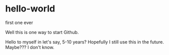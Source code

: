 # hello-world
first one ever

Well this is one way to start Github. 

Hello to myself in let's say, 5-10 years? Hopefully I still use this in the future. Maybe??? I don't know.
